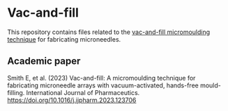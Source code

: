 # Vac-and-fill

This repository contains files related to the [vac-and-fill micromoulding technique](https://doi.org/10.1016/j.ijpharm.2023.123706) for fabricating microneedles.

## Academic paper

Smith E, et al. (2023) Vac-and-fill: A micromoulding technique for fabricating microneedle arrays with vacuum-activated, hands-free mould-filling. International Journal of Pharmaceutics. https://doi.org/10.1016/j.ijpharm.2023.123706
